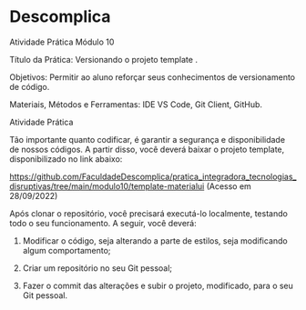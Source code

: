 # Descomplica

Atividade Prática Módulo 10

Título da Prática: Versionando o projeto template .

Objetivos: Permitir ao aluno reforçar seus conhecimentos de versionamento de código.

Materiais, Métodos e Ferramentas: IDE VS Code, Git Client, GitHub.


Atividade Prática

Tão importante quanto codificar, é garantir a segurança e disponibilidade de nossos códigos. A partir disso, você deverá baixar o projeto template, disponibilizado no link abaixo:

https://github.com/FaculdadeDescomplica/pratica_integradora_tecnologias_disruptivas/tree/main/modulo10/template-materialui (Acesso em 28/09/2022)

Após clonar o repositório, você precisará executá-lo localmente, testando todo o seu funcionamento. A seguir, você deverá:

1. Modificar o código, seja alterando a parte de estilos, seja modificando algum comportamento;

2. Criar um repositório no seu Git pessoal;

3. Fazer o commit das alterações e subir o projeto, modificado, para o seu Git pessoal.
